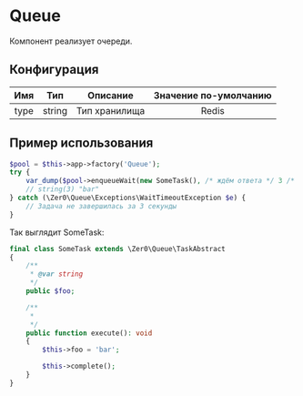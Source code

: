 # Queue
Компонент реализует очереди.

## Конфигурация
|Имя|     Тип|       Описание| Значение по-умолчанию|
|:-------:|:---:|:--------------:|:---------------------:|
|type|string| Тип хранилища |Redis

## Пример использования

```php
$pool = $this->app->factory('Queue');
try {
    var_dump($pool->enqueueWait(new SomeTask(), /* ждём ответа */ 3 /* секунды */)->foo);
    // string(3) "bar"
} catch (\Zer0\Queue\Exceptions\WaitTimeoutException $e) {
    // Задача не завершилась за 3 секунды
}
```

Так выглядит SomeTask:

```php
final class SomeTask extends \Zer0\Queue\TaskAbstract
{
    /**
     * @var string
     */
    public $foo;

    /**
     *
     */
    public function execute(): void
    {
        $this->foo = 'bar';

        $this->complete();
    }
}
```

